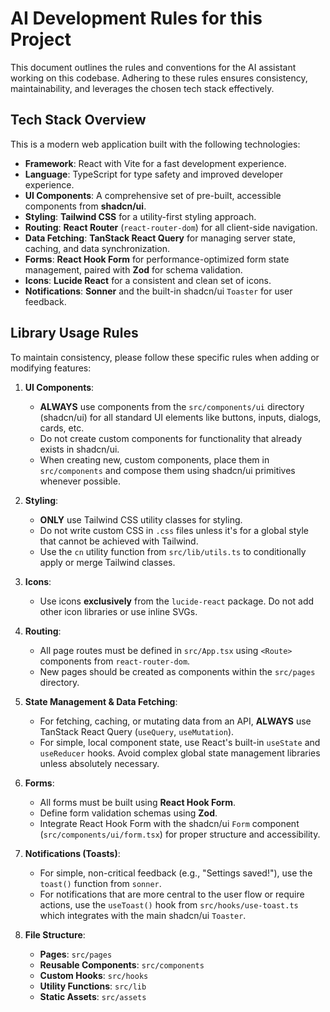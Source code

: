 # AI Development Rules for this Project

This document outlines the rules and conventions for the AI assistant working on this codebase. Adhering to these rules ensures consistency, maintainability, and leverages the chosen tech stack effectively.

## Tech Stack Overview

This is a modern web application built with the following technologies:

-   **Framework**: React with Vite for a fast development experience.
-   **Language**: TypeScript for type safety and improved developer experience.
-   **UI Components**: A comprehensive set of pre-built, accessible components from **shadcn/ui**.
-   **Styling**: **Tailwind CSS** for a utility-first styling approach.
-   **Routing**: **React Router** (`react-router-dom`) for all client-side navigation.
-   **Data Fetching**: **TanStack React Query** for managing server state, caching, and data synchronization.
-   **Forms**: **React Hook Form** for performance-optimized form state management, paired with **Zod** for schema validation.
-   **Icons**: **Lucide React** for a consistent and clean set of icons.
-   **Notifications**: **Sonner** and the built-in shadcn/ui `Toaster` for user feedback.

## Library Usage Rules

To maintain consistency, please follow these specific rules when adding or modifying features:

1.  **UI Components**:
    -   **ALWAYS** use components from the `src/components/ui` directory (shadcn/ui) for all standard UI elements like buttons, inputs, dialogs, cards, etc.
    -   Do not create custom components for functionality that already exists in shadcn/ui.
    -   When creating new, custom components, place them in `src/components` and compose them using shadcn/ui primitives whenever possible.

2.  **Styling**:
    -   **ONLY** use Tailwind CSS utility classes for styling.
    -   Do not write custom CSS in `.css` files unless it's for a global style that cannot be achieved with Tailwind.
    -   Use the `cn` utility function from `src/lib/utils.ts` to conditionally apply or merge Tailwind classes.

3.  **Icons**:
    -   Use icons **exclusively** from the `lucide-react` package. Do not add other icon libraries or use inline SVGs.

4.  **Routing**:
    -   All page routes must be defined in `src/App.tsx` using `<Route>` components from `react-router-dom`.
    -   New pages should be created as components within the `src/pages` directory.

5.  **State Management & Data Fetching**:
    -   For fetching, caching, or mutating data from an API, **ALWAYS** use TanStack React Query (`useQuery`, `useMutation`).
    -   For simple, local component state, use React's built-in `useState` and `useReducer` hooks. Avoid complex global state management libraries unless absolutely necessary.

6.  **Forms**:
    -   All forms must be built using **React Hook Form**.
    -   Define form validation schemas using **Zod**.
    -   Integrate React Hook Form with the shadcn/ui `Form` component (`src/components/ui/form.tsx`) for proper structure and accessibility.

7.  **Notifications (Toasts)**:
    -   For simple, non-critical feedback (e.g., "Settings saved!"), use the `toast()` function from `sonner`.
    -   For notifications that are more central to the user flow or require actions, use the `useToast()` hook from `src/hooks/use-toast.ts` which integrates with the main shadcn/ui `Toaster`.

8.  **File Structure**:
    -   **Pages**: `src/pages`
    -   **Reusable Components**: `src/components`
    -   **Custom Hooks**: `src/hooks`
    -   **Utility Functions**: `src/lib`
    -   **Static Assets**: `src/assets`